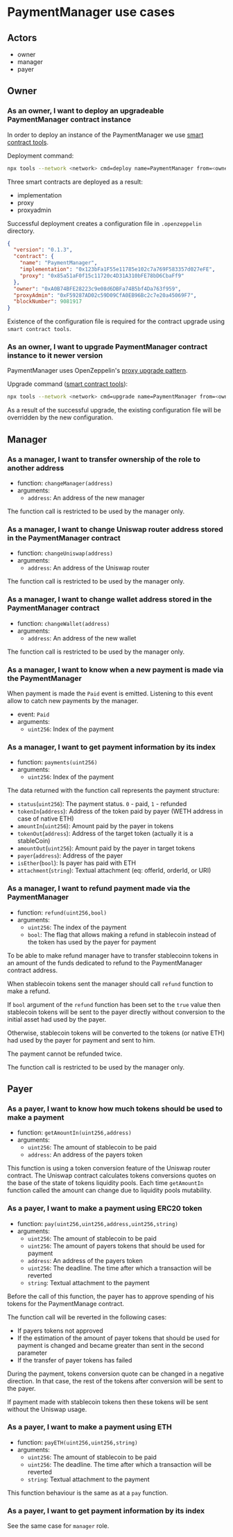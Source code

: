 # PaymentManager use cases

## Actors
- owner
- manager
- payer

## Owner

### As an owner, I want to deploy an upgradeable PaymentManager contract instance

In order to deploy an instance of the PaymentManager we use [smart contract tools](https://github.com/windingtree/smart-contracts-tools).

Deployment command:

```bash
npx tools --network <network> cmd=deploy name=PaymentManager from=<owner_address> initMethod=initialize initArgs=<manager_address>,<uniswap_router_address>,<stablecoin_address>,<wallet_address>
```

Three smart contracts are deployed as a result:

- implementation
- proxy
- proxyadmin

Successful deployment creates a configuration file in `.openzeppelin` directory.

```json
{
  "version": "0.1.3",
  "contract": {
    "name": "PaymentManager",
    "implementation": "0x123bFa1F55e11785e102c7a769F583357d027eFE",
    "proxy": "0x85a51aF0f15c11720c4D31A310bFE78bD6CbaFf9"
  },
  "owner": "0xA0B74BFE28223c9e08d6DBFa74B5bf4Da763f959",
  "proxyAdmin": "0xF59287AD02c59D09CfA0EB96Bc2c7e20a45069F7",
  "blockNumber": 9081917
}
```

Existence of the configuration file is required for the contract upgrade using `smart contract tools`.

### As an owner, I want to upgrade PaymentManager contract instance to it newer version

PaymentManager uses OpenZeppelin's [proxy upgrade pattern](https://docs.openzeppelin.com/upgrades-plugins/1.x/proxies).

Upgrade command ([smart contract tools](https://github.com/windingtree/smart-contracts-tools)):

```bash
npx tools --network <network> cmd=upgrade name=PaymentManager from=<owner_address> initMethod=<initializer_name> initArgs=<arg1>,<arg2>,<arg-n>
```

As a result of the successful upgrade, the existing configuration file will be overridden by the new configuration.

## Manager

### As a manager, I want to transfer ownership of the role to another address

- function: `changeManager(address)`
- arguments:
  - `address`: An address of the new manager

The function call is restricted to be used by the manager only.

### As a manager, I want to change Uniswap router address stored in the PaymentManager contract

- function: `changeUniswap(address)`
- arguments:
  - `address`: An address of the Uniswap router

The function call is restricted to be used by the manager only.

### As a manager, I want to change wallet address stored in the PaymentManager contract

- function: `changeWallet(address)`
- arguments:
  - `address`: An address of the new wallet

The function call is restricted to be used by the manager only.

### As a manager, I want to know when a new payment is made via the PaymentManager

When payment is made the `Paid` event is emitted. Listening to this event allow to catch new payments by the manager.

- event: `Paid`
- arguments:
  - `uint256`: Index of the payment

### As a manager, I want to get payment information by its index

- function: `payments(uint256)`
- arguments:
  - `uint256`: Index of the payment

The data returned with the function call represents the payment structure:

- `status`(`uint256`): The payment status. `0` - paid, `1` - refunded
- `tokenIn`(`address`): Address of the token paid by payer (WETH address in case of native ETH)
- `amountIn`(`uint256`): Amount paid by the payer in tokens
- `tokenOut`(`address`): Address of the target token (actually it is a stableCoin)
- `amountOut`(`uint256`): Amount paid by the payer in target tokens
- `payer`(`address`): Address of the payer
- `isEther`(`bool`): Is payer has paid with ETH
- `attachment`(`string`): Textual attachment (eq: offerId, orderId, or URI)

### As a manager, I want to refund payment made via the PaymentManager

- function: `refund(uint256,bool)`
- arguments:
  - `uint256`: The index of the payment
  - `bool`: The flag that allows making a refund in stablecoin instead of the token has used by the payer for payment

To be able to make refund manager have to transfer stablecoinn tokens in an amount of the funds dedicated to refund to the PaymentManager contract address.

When stablecoin tokens sent the manager should call `refund` function to make a refund.

If `bool` argument of the `refund` function has been set to the `true` value then stablecoin tokens will be sent to the payer directly without conversion to the initial asset had used by the payer.

Otherwise, stablecoin tokens will be converted to the tokens (or native ETH) had used by the payer for payment and sent to him.

The payment cannot be refunded twice.

The function call is restricted to be used by the manager only.

## Payer

### As a payer, I want to know how much tokens should be used to make a payment

- function: `getAmountIn(uint256,address)`
- arguments:
  - `uint256`: The amount of stablecoin to be paid
  - `address`: An address of the payers token

This function is using a token conversion feature of the Uniswap router contract. The Uniswap contract calculates tokens conversions quotes on the base of the state of tokens liquidity pools. Each time `getAmountIn` function called the amount can change due to liquidity pools mutability.

### As a payer, I want to make a payment using ERC20 token

- function: `pay(uint256,uint256,address,uint256,string)`
- arguments:
  - `uint256`: The amount of stablecoin to be paid
  - `uint256`: The amount of payers tokens that should be used for payment
  - `address`: An address of the payers token
  - `uint256`: The deadline. The time after which a transaction will be reverted
  - `string`: Textual attachment to the payment

Before the call of this function, the payer has to approve spending of his tokens for the PaymentManage contract.

The function call will be reverted in the following cases:
- If payers tokens not approved
- If the estimation of the amount of payer tokens that should be used for payment is changed and became greater than sent in the second parameter
- If the transfer of payer tokens has failed

During the payment, tokens conversion quote can be changed in a negative direction. In that case, the rest of the tokens after conversion will be sent to the payer.

If payment made with stablecoin tokens then these tokens will be sent without the Uniswap usage.

### As a payer, I want to make a payment using ETH

- function: `payETH(uint256,uint256,string)`
- arguments:
  - `uint256`: The amount of stablecoin to be paid
  - `uint256`: The deadline. The time after which a transaction will be reverted
  - `string`: Textual attachment to the payment

This function behaviour is the same as at a `pay` function.

### As a payer, I want to get payment information by its index

See the same case for `manager` role.
